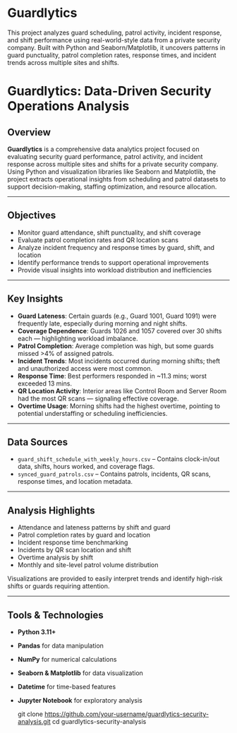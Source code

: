 # Guardlytics
This project analyzes guard scheduling, patrol activity, incident response, and shift performance using real-world-style data from a private security company. Built with Python and Seaborn/Matplotlib, it uncovers patterns in guard punctuality, patrol completion rates, response times, and incident trends across multiple sites and shifts.

#  Guardlytics: Data-Driven Security Operations Analysis

##  Overview

**Guardlytics** is a comprehensive data analytics project focused on evaluating security guard performance, patrol activity, and incident response across multiple sites and shifts for a private security company. Using Python and visualization libraries like Seaborn and Matplotlib, the project extracts operational insights from scheduling and patrol datasets to support decision-making, staffing optimization, and resource allocation.

---

##  Objectives

- Monitor guard attendance, shift punctuality, and shift coverage
- Evaluate patrol completion rates and QR location scans
- Analyze incident frequency and response times by guard, shift, and location
- Identify performance trends to support operational improvements
- Provide visual insights into workload distribution and inefficiencies

---

##  Key Insights

- **Guard Lateness**: Certain guards (e.g., Guard 1001, Guard 1091) were frequently late, especially during morning and night shifts.
- **Coverage Dependence**: Guards 1026 and 1057 covered over 30 shifts each — highlighting workload imbalance.
- **Patrol Completion**: Average completion was high, but some guards missed >4% of assigned patrols.
- **Incident Trends**: Most incidents occurred during morning shifts; theft and unauthorized access were most common.
- **Response Time**: Best performers responded in ~11.3 mins; worst exceeded 13 mins.
- **QR Location Activity**: Interior areas like Control Room and Server Room had the most QR scans — signaling effective coverage.
- **Overtime Usage**: Morning shifts had the highest overtime, pointing to potential understaffing or scheduling inefficiencies.

---

##  Data Sources

- `guard_shift_schedule_with_weekly_hours.csv` – Contains clock-in/out data, shifts, hours worked, and coverage flags.
- `synced_guard_patrols.csv` – Contains patrols, incidents, QR scans, response times, and location metadata.

---

##  Analysis Highlights

- Attendance and lateness patterns by shift and guard
- Patrol completion rates by guard and location
- Incident response time benchmarking
- Incidents by QR scan location and shift
- Overtime analysis by shift
- Monthly and site-level patrol volume distribution

Visualizations are provided to easily interpret trends and identify high-risk shifts or guards requiring attention.

---

##  Tools & Technologies

- **Python 3.11+**
- **Pandas** for data manipulation
- **NumPy** for numerical calculations
- **Seaborn & Matplotlib** for data visualization
- **Datetime** for time-based features
- **Jupyter Notebook** for exploratory analysis


   git clone https://github.com/your-username/guardlytics-security-analysis.git
   cd guardlytics-security-analysis
